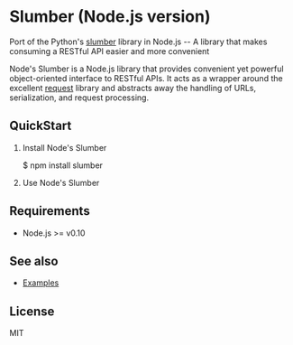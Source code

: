 Slumber (Node.js version)
=========================

Port of the Python's [slumber](https://github.com/dstufft/slumber) library in Node.js -- A library that makes consuming a RESTful API easier and more convenient

Node's Slumber is a Node.js library that provides convenient yet powerful object-oriented interface to RESTful APIs.
It acts as a wrapper around the excellent [request](https://github.com/mikeal/request) library and abstracts away the handling of URLs, serialization, and request processing.

QuickStart
----------

1. Install Node's Slumber

   $ npm install slumber

2. Use Node's Slumber

Requirements
------------

- Node.js >= v0.10

See also
--------

* [Examples](https://github.com/moul/node-slumber/tree/master/examples)

License
-------

MIT
